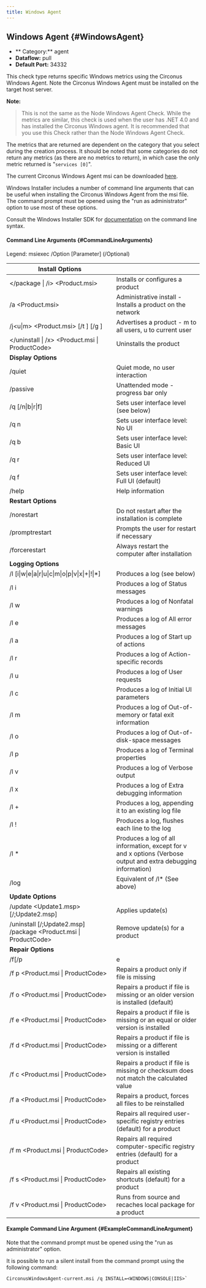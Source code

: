 ```yaml
---
title: Windows Agent
---
```


## Windows Agent {#WindowsAgent}
 * ** Category:** agent
 * **Dataflow:** pull
 * **Default Port:** 34332

This check type returns specific Windows metrics using the Circonus Windows Agent. Note the Circonus Windows Agent must be installed on the target host server.

**Note:**
> This is not the same as the Node Windows Agent Check. While the metrics are similar, this check is used when the user has .NET 4.0 and has installed the Circonus Windows agent. It is recommended that you use this Check rather than the Node Windows Agent Check.

The metrics that are returned are dependent on the category that you select during the creation process. It should be noted that some categories do not return any metrics (as there are no metrics to return), in which case the only metric returned is "`services [0]`".

The current Circonus Windows Agent msi can be downloaded [here](http://updates.circonus.net/windows/).

Windows Installer includes a number of command line arguments that can be useful when installing the Circonus Windows Agent from the msi file. The command prompt must be opened using the "run as administrator" option to use most of these options.

Consult the Windows Installer SDK for [documentation](https://msdn.microsoft.com/en-us/library/ms717358(v=vs.110).aspx) on the command line syntax.


#### Command Line Arguments {#CommandLineArguments}
Legend:
msiexec /Option <Required Parameter> [Parameter] (/Optional)

| Install Options | |
|---|---|
| </package \| /i> <Product.msi> |  Installs or configures a product |
| /a <Product.msi> | Administrative install - Installs a product on the network |
| /j<u\|m> <Product.msi> [/t <Transform List>] [/g <Language ID>] | Advertises a product - m to all users, u to current user |
| </uninstall \| /x> <Product.msi \| ProductCode> | Uninstalls the product |
| **Display Options** | |
| /quiet | Quiet mode, no user interaction |
| /passive | Unattended mode - progress bar only |
| /q [/n\|b\|r\|f] |  Sets user interface level (see below) |
| /q n | Sets user interface level: No UI |
| /q b | Sets user interface level: Basic UI |
| /q r | Sets user interface level: Reduced UI |
| /q f | Sets user interface level: Full UI (default) |
| /help |  Help information |
| **Restart Options** | |
| /norestart | Do not restart after the installation is complete |
| /promptrestart | Prompts the user for restart if necessary |
| /forcerestart | Always restart the computer after installation |
| **Logging Options** | |
| /l \[i\|w\|e\|a\|r\|u\|c\|m\|o\|p\|v\|x\|+\|!\|*\] <LogFile> | Produces a log (see below) |
| /l i <LogFile> | Produces a log of Status messages |
| /l w <LogFile> | Produces a log of Nonfatal warnings |
| /l e <LogFile> | Produces a log of All error messages |
| /l a <LogFile> | Produces a log of Start up of actions |
| /l r <LogFile> | Produces a log of Action-specific records |
| /l u <LogFile> | Produces a log of User requests |
| /l c <LogFile> | Produces a log of Initial UI parameters |
| /l m <LogFile> | Produces a log of Out-of-memory or fatal exit information |
| /l o <LogFile> | Produces a log of Out-of-disk-space messages |
| /l p <LogFile> | Produces a log of Terminal properties |
| /l v <LogFile> | Produces a log of Verbose output | 
| /l x <LogFile> | Produces a log of Extra debugging information |
| /l + <LogFile> | Produces a log, appending it to an existing log file |
| /l ! <LogFile> | Produces a log, flushes each line to the log |
| /l * <LogFile> | Produces a log of all information, except for v and x options (Verbose output and extra debugging information) |
| /log <LogFile> |  Equivalent of /l* <LogFile> (See above) |
| **Update Options** | |
| /update <Update1.msp> [/;Update2.msp] | Applies update(s) |
| /uninstall <PatchCodeGuid> [/;Update2.msp] /package <Product.msi \| ProductCode> | Remove update(s) for a product |
| **Repair Options** | |
| /f[/p|e|c|m|s|o|d|a|u|v] <Product.msi | ProductCode> | Repairs a product (See below) |
| /f p <Product.msi \| ProductCode> | Repairs a product only if file is missing |
| /f o <Product.msi \| ProductCode> | Repairs a product if file is missing or an older version is installed (default) |
| /f e <Product.msi \| ProductCode> | Repairs a product if file is missing or an equal or older version is installed |
| /f d <Product.msi \| ProductCode> | Repairs a product if file is missing or a different version is installed |
| /f c <Product.msi \| ProductCode> | Repairs a product if file is missing or checksum does not match the calculated value |
| /f a <Product.msi \| ProductCode> | Repairs a product, forces all files to be reinstalled |
| /f u <Product.msi \| ProductCode> | Repairs all required user-specific registry entries (default) for a product |
| /f m <Product.msi \| ProductCode> | Repairs all required computer-specific registry entries (default) for a product |
| /f s <Product.msi \| ProductCode> | Repairs all existing shortcuts (default) for a product |
| /f v <Product.msi \| ProductCode> | Runs from source and recaches local package for a product |

#### Example Command Line Argument {#ExampleCommandLineArgument}
Note that the command prompt must be opened using the "run as administrator" option.

It is possible to run a silent install from the command prompt using the following command:
```
CirconusWindowsAgent-current.msi /q INSTALL=<WINDOWS|CONSOLE|IIS>`
```
